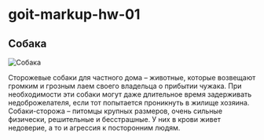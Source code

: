 # goit-markup-hw-01

## Собака ##
![Собака](https://cdn.pixabay.com/photo/2019/11/18/00/38/brown-and-white-dog-4633734__340.jpg)

Сторожевые собаки для частного дома – животные, которые возвещают громким и грозным лаем своего владельца о прибытии чужака. При необходимости эти собаки могут даже длительное время задерживать недоброжелателя, если тот попытается проникнуть в жилище хозяина. Собаки-сторожа – питомцы крупных размеров, очень сильные физически, решительные и бесстрашные. У них в крови живет недоверие, а то и агрессия к посторонним людям.
